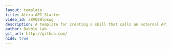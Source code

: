 ```yaml
---
layout: template
title: Alexa API Starter
video_id: a8VQ88lpswg
description: A template for creating a skill that calls an external API.
author: Dabble Lab
git_url: http://github.com/
hide: true
---
```

